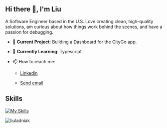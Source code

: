 ## Hi there 👋, I'm Liu 

A Software Engineer based in the U.S. Love creating clean, high-quality solutions, am curious about how things work behind the scenes, and have a passion for debugging.

- 🔭 **Current Project**:  Building a Dashboard for the CityGo app.
- 🌱 **Currently Learning**: Typescript
- 📫 How to reach me: <ul>
  <li>  
  <a href="https://www.linkedin.com/in/liuladniak/" target="_blank" rel="noreferrer">Linkedin</a>
  </li> 
  <li>
    
  <a href="mailto:liuladniak@gmail.com">Send email</a>
  </li>
  </ul>
 

## Skills


[![My Skills](https://skillicons.dev/icons?i=js,react,ts,nodejs,express,redux,postgres,mysql,mongodb,supabase,html,css,sass,tailwind,d3,nextjs,postman,npm,jest,git,github,apple,figma&perline=12)](https://skillicons.dev)

<p align="left"> <img src="https://komarev.com/ghpvc/?username=liuladniak&label=Profile%20views&color=0e75b6&style=flat" alt="liuladniak" /> </p>  
